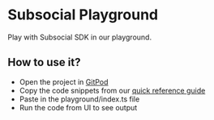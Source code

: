 # Subsocial Playground

Play with Subsocial SDK in our playground.

## How to use it?

- Open the project in [GitPod](https://tusharojha.com)
- Copy the code snippets from our [quick reference guide](https://docs.subsocial.network/docs/sdk/quick-reference)
- Paste in the playground/index.ts file 
- Run the code from UI to see output